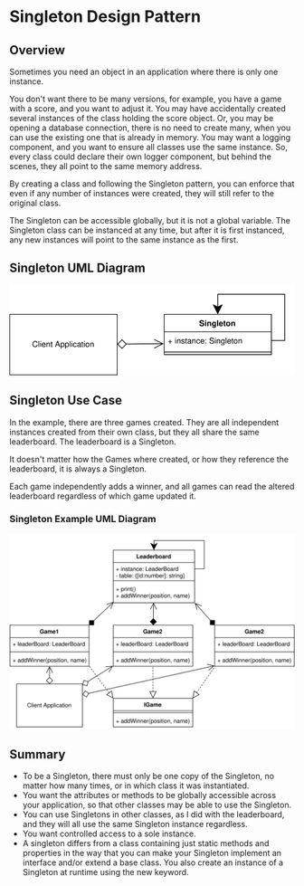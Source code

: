 # Singleton Design Pattern

## Overview

Sometimes you need an object in an application where there is only one instance.

You don't want there to be many versions, for example, you have a game with a score, and you want to adjust it. You may have accidentally created several instances of the class holding the score object. Or, you may be opening a database connection, there is no need to create many, when you can use the existing one that is already in memory. You may want a logging component, and you want to ensure all classes use the same instance. So, every class could declare their own logger component, but behind the scenes, they all point to the same memory address.

By creating a class and following the Singleton pattern, you can enforce that even if any number of instances were created, they will still refer to the original class.

The Singleton can be accessible globally, but it is not a global variable. The Singleton class can be instanced at any time, but after it is first instanced, any new instances will point to the same instance as the first.

## Singleton UML Diagram

![singleton concept](diagrams/singleton_concept.svg)

## Singleton Use Case

In the example, there are three games created. They are all independent instances created from their own class, but they all share the same leaderboard. The leaderboard is a Singleton.

It doesn't matter how the Games where created, or how they reference the leaderboard, it is always a Singleton.

Each game independently adds a winner, and all games can read the altered leaderboard regardless of which game updated it.

### Singleton Example UML Diagram

![singleton example](diagrams/singleton_example.svg)

## Summary

- To be a Singleton, there must only be one copy of the Singleton, no matter how many times, or in which class it was instantiated.
- You want the attributes or methods to be globally accessible across your application, so that other classes may be able to use the Singleton.
- You can use Singletons in other classes, as I did with the leaderboard, and they will all use the same Singleton instance regardless.
- You want controlled access to a sole instance.
- A singleton differs from a class containing just static methods and properties in the way that you can make your Singleton implement an interface and/or extend a base class. You also create an instance of a Singleton at runtime using the new keyword.
